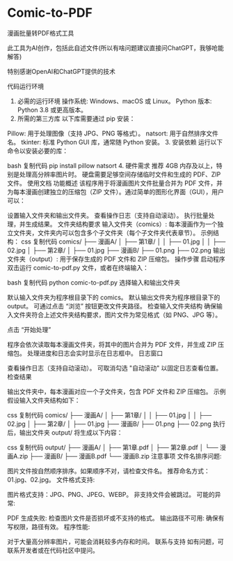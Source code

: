 # Comic-to-PDF
漫画批量转PDF格式工具

此工具为AI创作，包括此自述文件(所以有啥问题建议直接问ChatGPT，我够呛能解答)

特别感谢OpenAI和ChatGPT提供的技术

代码运行环境
1. 必需的运行环境
操作系统: Windows、macOS 或 Linux。
Python 版本: Python 3.8 或更高版本。
2. 所需的第三方库
以下库需要通过 pip 安装：

Pillow: 用于处理图像（支持 JPG、PNG 等格式）。
natsort: 用于自然排序文件名。
tkinter: 标准 Python GUI 库，通常随 Python 安装。
3. 安装依赖
运行以下命令以安装必要的库：

bash
复制代码
pip install pillow natsort
4. 硬件需求
推荐 4GB 内存及以上，特别是处理高分辨率图片时。
硬盘需要足够空间存储临时文件和生成的 PDF、ZIP 文件。
使用文档
功能概述
该程序用于将漫画图片文件批量合并为 PDF 文件，并为每本漫画创建独立的压缩包（ZIP 文件）。通过简单的图形化界面（GUI），用户可以：

设置输入文件夹和输出文件夹。
查看操作日志（支持自动滚动）。
执行批量处理，并生成结果。
文件夹结构要求
输入文件夹（comics）: 每本漫画作为一个独立文件夹，文件夹内可以包含多个子文件夹（每个子文件夹代表章节）。
示例结构：
css
复制代码
comics/
├── 漫画A/
│   ├── 第1章/
│   │   ├── 01.jpg
│   │   ├── 02.jpg
│   ├── 第2章/
│       ├── 01.jpg
├── 漫画B/
    ├── 01.png
    ├── 02.png
输出文件夹（output）: 用于保存生成的 PDF 文件和 ZIP 压缩包。
操作步骤
启动程序 双击运行 comic-to-pdf.py 文件，或者在终端输入：

bash
复制代码
python comic-to-pdf.py
选择输入和输出文件夹

默认输入文件夹为程序根目录下的 comics。
默认输出文件夹为程序根目录下的 output。
可通过点击 “浏览” 按钮更改文件夹路径。
检查输入文件夹结构 确保输入文件夹符合上述文件夹结构要求，图片文件为常见格式（如 PNG、JPG 等）。

点击 “开始处理”

程序会依次读取每本漫画文件夹，将其中的图片合并为 PDF 文件，并生成 ZIP 压缩包。
处理进度和日志会实时显示在日志框中。
日志窗口

查看操作日志（支持自动滚动）。
可取消勾选 "自动滚动" 以固定日志查看位置。
检查结果

输出文件夹中，每本漫画对应一个子文件夹，包含 PDF 文件和 ZIP 压缩包。
示例
假设输入文件夹结构如下：

css
复制代码
comics/
├── 漫画A/
│   ├── 第1章/
│   │   ├── 01.jpg
│   │   ├── 02.jpg
│   ├── 第2章/
│       ├── 01.jpg
├── 漫画B/
    ├── 01.png
    ├── 02.png
执行后，输出文件夹 output/ 将生成以下内容：

css
复制代码
output/
├── 漫画A/
│   ├── 第1章.pdf
│   ├── 第2章.pdf
│   └── 漫画A.zip
├── 漫画B/
    ├── 漫画B.pdf
    └── 漫画B.zip
注意事项
文件名排序问题:

图片文件按自然顺序排序。如果顺序不对，请检查文件名。
推荐命名方式：01.jpg、02.jpg。
文件格式支持:

图片格式支持：JPG、PNG、JPEG、WEBP。
非支持文件会被跳过。
可能的异常:

PDF 生成失败: 检查图片文件是否损坏或不支持的格式。
输出路径不可用: 确保有写权限，路径有效。
程序性能:

对于大量高分辨率图片，可能会消耗较多内存和时间。
联系与支持
如有问题，可联系开发者或在代码社区中提问。
